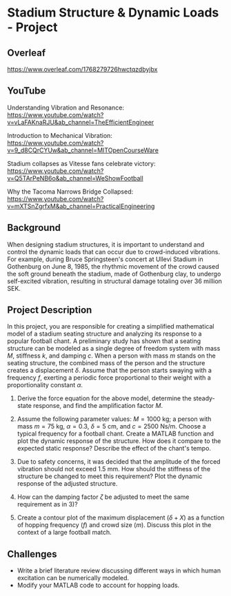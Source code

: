# Stadium Structure & Dynamic Loads - Project

## Overleaf
https://www.overleaf.com/1768279726hwctqzdbyjbx

## YouTube

Understanding Vibration and Resonance:  
https://www.youtube.com/watch?v=vLaFAKnaRJU&ab_channel=TheEfficientEngineer

Introduction to Mechanical Vibration:  
https://www.youtube.com/watch?v=9_d8CQrCYUw&ab_channel=MITOpenCourseWare

Stadium collapses as Vitesse fans celebrate victory:  
https://www.youtube.com/watch?v=Q5TArPeNB6o&ab_channel=WeShowFootball

Why the Tacoma Narrows Bridge Collapsed:  
https://www.youtube.com/watch?v=mXTSnZgrfxM&ab_channel=PracticalEngineering

## Background
When designing stadium structures, it is important to understand and control the dynamic loads that can occur due to crowd-induced vibrations. For example, during Bruce Springsteen's concert at Ullevi Stadium in Gothenburg on June 8, 1985, the rhythmic movement of the crowd caused the soft ground beneath the stadium, made of Gothenburg clay, to undergo self-excited vibration, resulting in structural damage totaling over 36 million SEK.

## Project Description
In this project, you are responsible for creating a simplified mathematical model of a stadium seating structure and analyzing its response to a popular football chant. A preliminary study has shown that a seating structure can be modeled as a single degree of freedom system with mass $M$, stiffness $k$, and damping $c$. When a person with mass $m$ stands on the seating structure, the combined mass of the person and the structure creates a displacement $\delta$. Assume that the person starts swaying with a frequency $f$, exerting a periodic force proportional to their weight with a proportionality constant $\alpha$.

1. Derive the force equation for the above model, determine the steady-state response, and find the amplification factor $M$.

2. Assume the following parameter values: $M = 1000$ kg; a person with mass $m = 75$ kg, $\alpha = 0.3$, $\delta = 5$ cm, and $c = 2500$ Ns/m. Choose a typical frequency for a football chant. Create a MATLAB function and plot the dynamic response of the structure. How does it compare to the expected static response? Describe the effect of the chant's tempo.

3. Due to safety concerns, it was decided that the amplitude of the forced vibration should not exceed $1.5$ mm. How should the stiffness of the structure be changed to meet this requirement? Plot the dynamic response of the adjusted structure.

4. How can the damping factor $\zeta$ be adjusted to meet the same requirement as in 3)?

5. Create a contour plot of the maximum displacement $(\delta+X)$ as a function of hopping frequency $(f)$ and crowd size $(m)$. Discuss this plot in the context of a large football match.

## Challenges
- Write a brief literature review discussing different ways in which human excitation can be numerically modeled.
- Modify your MATLAB code to account for hopping loads.
